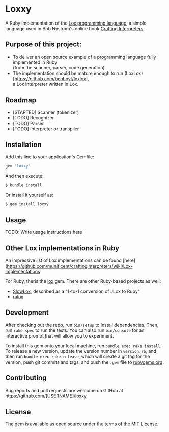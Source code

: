 # Loxxy

A Ruby implementation of the [Lox programming language](https://craftinginterpreters.com/the-lox-language.html),
a simple language used in Bob Nystrom's online book [Crafting Interpreters](https://craftinginterpreters.com/).

## Purpose of this project:
- To deliver an open source example of a programming language fully implemented in Ruby  
  (from the scanner, parser, code generation).
- The implementation should be mature enough to run (LoxLox)[https://github.com/benhoyt/loxlox],  
  a Lox interpreter written in Lox.

## Roadmap
- [STARTED] Scanner (tokenizer)
- [TODO] Recognizer
- [TODO] Parser
- [TODO] Interpreter or transpiler


## Installation

Add this line to your application's Gemfile:

```ruby
gem 'loxxy'
```

And then execute:

    $ bundle install

Or install it yourself as:

    $ gem install loxxy

## Usage

TODO: Write usage instructions here

## Other Lox implementations in Ruby
An impressive list of Lox implementations can be found [here](https://github.com/munificent/craftinginterpreters/wiki/Lox-implementations

For Ruby, theris the [lox](https://github.com/rdodson41/ruby-lox) gem.
There are other Ruby-based projects as well:  
- [SlowLox](https://github.com/ArminKleinert/SlowLox), described as a "1-to-1 conversion of JLox to Ruby"
- [rulox](https://github.com/LevitatingBusinessMan/rulox)

## Development

After checking out the repo, run `bin/setup` to install dependencies. Then, run `rake spec` to run the tests. You can also run `bin/console` for an interactive prompt that will allow you to experiment.

To install this gem onto your local machine, run `bundle exec rake install`. To release a new version, update the version number in `version.rb`, and then run `bundle exec rake release`, which will create a git tag for the version, push git commits and tags, and push the `.gem` file to [rubygems.org](https://rubygems.org).

## Contributing

Bug reports and pull requests are welcome on GitHub at https://github.com/[USERNAME]/loxxy.


## License

The gem is available as open source under the terms of the [MIT License](https://opensource.org/licenses/MIT).
